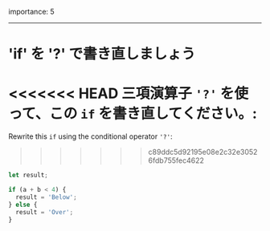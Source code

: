 importance: 5

---

# 'if' を '?' で書き直しましょう

<<<<<<< HEAD
三項演算子 `'?'` を使って、この `if` を書き直してください。:
=======
Rewrite this `if` using the conditional operator `'?'`:
>>>>>>> c89ddc5d92195e08e2c32e30526fdb755fec4622

```js
let result;

if (a + b < 4) {
  result = 'Below';
} else {
  result = 'Over';
}
```
